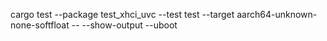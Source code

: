 cargo test --package test_xhci_uvc --test test --target aarch64-unknown-none-softfloat -- --show-output --uboot